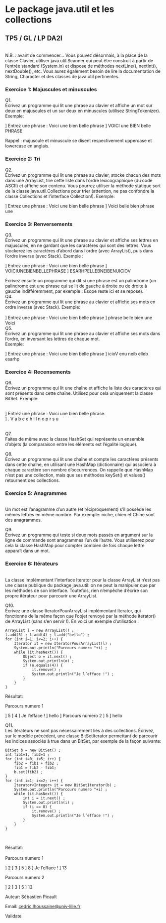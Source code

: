 
# Le package java.util et les collections

## TP5 / GL / LP DA2I
<br>
N.B. : avant de commencer… Vous pouvez désormais, à la place de la classe Clavier, utiliser java.util.Scanner qui peut être construit à partir de l’entrée standard (System.in) et dispose de méthodes nextLine(), nextInt(), nextDouble(), etc. Vous aurez également besoin de lire la documentation de String, Character et des classes de java.util pertinentes.
<br>

### Exercice 1: Majuscules et minuscules
Q1.
<br>
Écrivez un programme qui lit une phrase au clavier et affiche un mot sur deux en majuscules et un sur deux en minuscules (utilisez StringTokenizer). Exemple:

] Entrez une phrase : Voici une bien belle phrase
] VOICI une BIEN belle PHRASE

Rappel : majuscule et minuscule se disent respectivement uppercase et lowercase en anglais.<br>

### Exercice 2: Tri
Q2.
<br>
Écrivez un programme qui lit une phrase au clavier, stocke chacun des mots dans une ArrayList, trie cette liste dans l’ordre lexicographique (du code ASCII) et affiche son contenu. Vous pourrez utiliser la méthode statique sort de la classe java.util.Collections pour trier (attention, ne pas confondre la classe Collections et l’interface Collection!). Exemple:

] Entrez une phrase : Voici une bien belle phrase
] Voici belle bien phrase une

### Exercice 3: Renversements
Q3.
<br>
Écrivez un programme qui lit une phrase au clavier et affiche ses lettres en majuscules, en ne gardant que les caractères qui sont des lettres. Vous stockerez les caractères d’abord dans l’ordre (avec ArrayList), puis dans l’ordre inverse (avec Stack). Exemple :<br>

] Entrez une phrase : Voici une bien belle phrase
] VOICIUNEBIENBELLEPHRASE
] ESARHPELLEBNEIBENUICIOV

Écrivez ensuite un programme qui dit si une phrase est un palindrome (un palindrome est une phrase qui se lit de gauche à droite ou de droite à gauche indifféremment, par exemple : Esope reste ici et se repose).<br>
Q4.
<br>
Écrivez un programme qui lit une phrase au clavier et affiche ses mots en ordre inverse (avec Stack). Exemple:<br>
<br>
] Entrez une phrase : Voici une bien belle phrase
] phrase belle bien une Voici
<br>
Q5.
<br>
Écrivez un programme qui lit une phrase au clavier et affiche ses mots dans l’ordre, en inversant les lettres de chaque mot.<br>
Exemple:<br>

] Entrez une phrase : Voici une bien belle phrase
] icioV enu neib elleb esarhp

### Exercice 4: Recensements
Q6.
<br>
Écrivez un programme qui lit une chaîne et affiche la liste des caractères qui sont présents dans cette chaîne. Utilisez pour cela uniquement la classe BitSet. Exemple:<br>
<br>

] Entrez une phrase : Voici une bien belle phrase.<br>
] . V a b c e h i l n o p r s u<br>

<br>
Q7.
<br>
Faites de même avec la classe HashSet qui représente un ensemble d’objets (la comparaison entre les éléments est l’égalité logique).<br>

Q8.
<br>
Écrivez un programme qui lit une chaîne et compte les caractères présents dans cette chaîne, en utilisant une HashMap (dictionnaire) qui associera à chaque caractère son nombre d’occurrences. On rappelle que HashMap n’est pas une collection, mais que ses méthodes keySet() et values() retournent des collections.<br>

### Exercice 5: Anagrammes
<br>
Un mot est l’anagramme d’un autre (et réciproquement) s’il possède les mêmes lettres en même nombre. Par exemple: niche, chien et Chine sont des anagrammes.<br>

Q9.
<br>
Écrivez un programme qui teste si deux mots passés en argument sur la ligne de commande sont anagrammes l’un de l’autre. Vous utiliserez pour cela la classe HashMap pour compter combien de fois chaque lettre apparaît dans un mot.<br>

### Exercice 6: Itérateurs
<br>
La classe implémentant l’interface Iterator pour la classe ArrayList n’est pas une classe publique du package java.util: on ne peut la manipuler que par les méthodes de son interface. Toutefois, rien n’empêche d’écrire son propre itérateur pour parcourir une ArrayList.<br>

Q10.
<br>
Écrivez une classe IteratorPourArrayList implémentant Iterator, qui fonctionne de la même façon que l’objet renvoyé par la méthode iterator() de ArrayList (sans s’en servir !). En voici un exemple d’utilisation :<br>

```
ArrayList l = new ArrayList() ;
l.add(5) ; l.add(4) ; l.add("hello") ;
for (int i=1; i<=2; i++) {
    Iterator it = new IteratorPourArrayList(l) ;
    System.out.println("Parcours numero "+i) ;
    while (it.hasNext()) {
        Object o = it.next() ;
        System.out.println(o) ;
        if (o.equals(4)) {
            it.remove() ;
            System.out.println("Je l’efface !") ;
        }
    }
}
```
Résultat:

Parcours numero 1

] 5
] 4
] Je l’efface !
] hello
] Parcours numero 2
] 5
] hello

Q11.
<br>
Les itérateurs ne sont pas nécessairement liés à des collections. Écrivez, sur le modèle précédent, une classe BitSetIterator permettant de parcourir les indices associés à true dans un BitSet, par exemple de la façon suivante:<br>

```
BitSet b = new BitSet() ;
int fib1=1, fib2=1 ;
for (int i=0; i<5; i++) {
    fib2 = fib1 + fib2 ;
    fib1 = fib2 - fib1;
    b.set(fib2) ;
}
for (int i=1; i<=2; i++) {
    Iterator<Integer> it = new BitSetIterator(b) ;
    System.out.println("Parcours numero "+i) ;
    while (it.hasNext()) {
        int i = it.next() ;
        System.out.println(i) ;
        if (i == 8) {
            it.remove() ;
            System.out.println("Je l’efface !") ;
        }
    }
}
```
<br>

Résultat:<br>
<br>
Parcours numero 1<br>

] 2
] 3
] 5
] 8
] Je l’efface !
] 13

Parcours numero 2

] 2
] 3
] 5
] 13

Auteur: Sébastien Picault

Email: cedric.lhoussaine@univ-lille.fr

Validate


